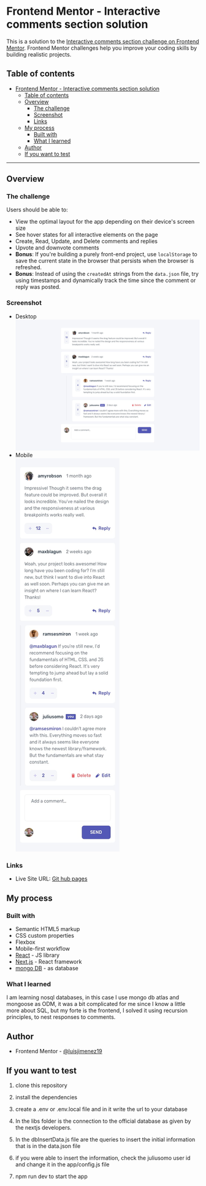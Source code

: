 # Frontend Mentor - Interactive comments section solution

This is a solution to the [Interactive comments section challenge on Frontend Mentor](https://www.frontendmentor.io/challenges/interactive-comments-section-iG1RugEG9). Frontend Mentor challenges help you improve your coding skills by building realistic projects. 

## Table of contents

- [Frontend Mentor - Interactive comments section solution](#frontend-mentor---interactive-comments-section-solution)
  - [Table of contents](#table-of-contents)
  - [Overview](#overview)
    - [The challenge](#the-challenge)
    - [Screenshot](#screenshot)
    - [Links](#links)
  - [My process](#my-process)
    - [Built with](#built-with)
    - [What I learned](#what-i-learned)
  - [Author](#author)
  - [If you want to test](#if-you-want-to-test)

****
## Overview

### The challenge

Users should be able to:

- View the optimal layout for the app depending on their device's screen size
- See hover states for all interactive elements on the page
- Create, Read, Update, and Delete comments and replies
- Upvote and downvote comments
- **Bonus**: If you're building a purely front-end project, use `localStorage` to save the current state in the browser that persists when the browser is refreshed.
- **Bonus**: Instead of using the `createdAt` strings from the `data.json` file, try using timestamps and dynamically track the time since the comment or reply was posted.

### Screenshot
- Desktop
![](./design/desktop-design.jpg) 
- Mobile  
![](./design/mobile-design.jpg)

### Links


- Live Site URL: [Git hub pages](https://luisjimenez19.github.io/front-comments/)

## My process

### Built with

- Semantic HTML5 markup
- CSS custom properties
- Flexbox
- Mobile-first workflow
- [React](https://reactjs.org/) - JS library
- [Next.js](https://nextjs.org/) - React framework
- [mongo DB](https://cloud.mongodb.com/) - as database


### What I learned

I am learning nosql databases, in this case I use mongo db atlas and mongoose as ODM, it was a bit complicated for me since I know a little more about SQL, but my forte is the frontend, I solved it using recursion principles, to nest responses to comments.


## Author

- Frontend Mentor - [@luisjimenez19](https://www.frontendmentor.io/profile/luisjimenez19)



## If you want to test

1. clone this repository
2. install the dependencies
3. create a .env or .env.local file and in it write the url to your database

4. In the libs folder is the connection to the official database as given by the nextjs developers.
5. In the dbInsertData.js file are the queries to insert the initial information that is in the data.json file
6. if you were able to insert the information, check the juliusomo user id and change it in the app/config.js file

7. npm run dev to start the app
